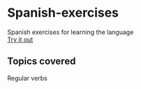 # Spanish-exercises
Spanish exercises for learning the language  
[Try it out](https://cosmodream.ga/Spanish-exercises/)  
## Topics covered
Regular verbs
